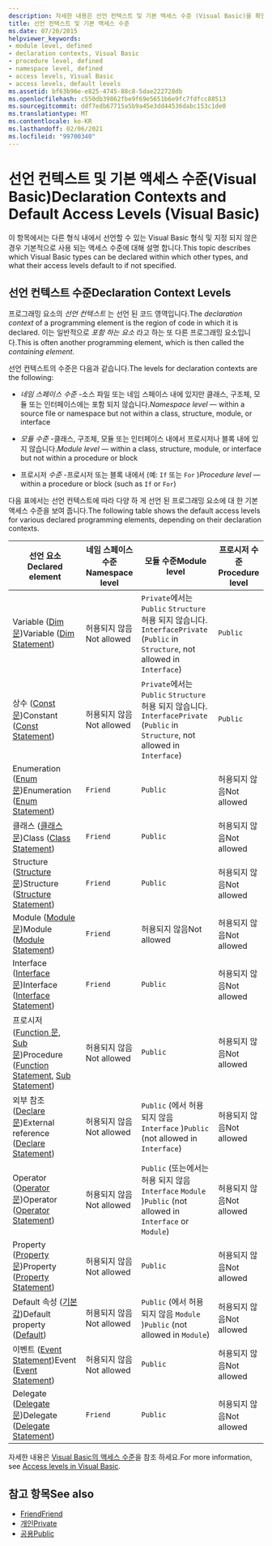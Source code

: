 ```yaml
---
description: 자세한 내용은 선언 컨텍스트 및 기본 액세스 수준 (Visual Basic)을 확인 하세요.
title: 선언 컨텍스트 및 기본 액세스 수준
ms.date: 07/20/2015
helpviewer_keywords:
- module level, defined
- declaration contexts, Visual Basic
- procedure level, defined
- namespace level, defined
- access levels, Visual Basic
- access levels, default levels
ms.assetid: bf63b96e-e825-4745-88c8-5dae222728db
ms.openlocfilehash: c550db39862fbe9f69e5651b6e9fc7fdfcc88513
ms.sourcegitcommit: ddf7edb67715a5b9a45e3dd44536dabc153c1de0
ms.translationtype: MT
ms.contentlocale: ko-KR
ms.lasthandoff: 02/06/2021
ms.locfileid: "99700340"
---
```

# <a name="declaration-contexts-and-default-access-levels-visual-basic"></a><span data-ttu-id="2ada5-103">선언 컨텍스트 및 기본 액세스 수준(Visual Basic)</span><span class="sxs-lookup"><span data-stu-id="2ada5-103">Declaration Contexts and Default Access Levels (Visual Basic)</span></span>

<span data-ttu-id="2ada5-104">이 항목에서는 다른 형식 내에서 선언할 수 있는 Visual Basic 형식 및 지정 되지 않은 경우 기본적으로 사용 되는 액세스 수준에 대해 설명 합니다.</span><span class="sxs-lookup"><span data-stu-id="2ada5-104">This topic describes which Visual Basic types can be declared within which other types, and what their access levels default to if not specified.</span></span>  
  
## <a name="declaration-context-levels"></a><span data-ttu-id="2ada5-105">선언 컨텍스트 수준</span><span class="sxs-lookup"><span data-stu-id="2ada5-105">Declaration Context Levels</span></span>  

 <span data-ttu-id="2ada5-106">프로그래밍 요소의 *선언 컨텍스트* 는 선언 된 코드 영역입니다.</span><span class="sxs-lookup"><span data-stu-id="2ada5-106">The *declaration context* of a programming element is the region of code in which it is declared.</span></span> <span data-ttu-id="2ada5-107">이는 일반적으로 *포함 하는 요소* 라고 하는 또 다른 프로그래밍 요소입니다.</span><span class="sxs-lookup"><span data-stu-id="2ada5-107">This is often another programming element, which is then called the *containing element*.</span></span>  
  
 <span data-ttu-id="2ada5-108">선언 컨텍스트의 수준은 다음과 같습니다.</span><span class="sxs-lookup"><span data-stu-id="2ada5-108">The levels for declaration contexts are the following:</span></span>  
  
- <span data-ttu-id="2ada5-109">*네임 스페이스 수준* -소스 파일 또는 네임 스페이스 내에 있지만 클래스, 구조체, 모듈 또는 인터페이스에는 포함 되지 않습니다.</span><span class="sxs-lookup"><span data-stu-id="2ada5-109">*Namespace level* — within a source file or namespace but not within a class, structure, module, or interface</span></span>  
  
- <span data-ttu-id="2ada5-110">*모듈 수준* -클래스, 구조체, 모듈 또는 인터페이스 내에서 프로시저나 블록 내에 있지 않습니다.</span><span class="sxs-lookup"><span data-stu-id="2ada5-110">*Module level* — within a class, structure, module, or interface but not within a procedure or block</span></span>  
  
- <span data-ttu-id="2ada5-111">프로시저 *수준* -프로시저 또는 블록 내에서 (예: `If` 또는 `For` )</span><span class="sxs-lookup"><span data-stu-id="2ada5-111">*Procedure level* — within a procedure or block (such as `If` or `For`)</span></span>  
  
 <span data-ttu-id="2ada5-112">다음 표에서는 선언 컨텍스트에 따라 다양 하 게 선언 된 프로그래밍 요소에 대 한 기본 액세스 수준을 보여 줍니다.</span><span class="sxs-lookup"><span data-stu-id="2ada5-112">The following table shows the default access levels for various declared programming elements, depending on their declaration contexts.</span></span>  
  
|<span data-ttu-id="2ada5-113">선언 요소</span><span class="sxs-lookup"><span data-stu-id="2ada5-113">Declared element</span></span>|<span data-ttu-id="2ada5-114">네임 스페이스 수준</span><span class="sxs-lookup"><span data-stu-id="2ada5-114">Namespace level</span></span>|<span data-ttu-id="2ada5-115">모듈 수준</span><span class="sxs-lookup"><span data-stu-id="2ada5-115">Module level</span></span>|<span data-ttu-id="2ada5-116">프로시저 수준</span><span class="sxs-lookup"><span data-stu-id="2ada5-116">Procedure level</span></span>|  
|----------------------|---------------------|------------------|---------------------|  
|<span data-ttu-id="2ada5-117">Variable ([Dim 문](dim-statement.md))</span><span class="sxs-lookup"><span data-stu-id="2ada5-117">Variable ([Dim Statement](dim-statement.md))</span></span>|<span data-ttu-id="2ada5-118">허용되지 않음</span><span class="sxs-lookup"><span data-stu-id="2ada5-118">Not allowed</span></span>|<span data-ttu-id="2ada5-119">`Private`에서는 `Public` `Structure` 허용 되지 않습니다. `Interface`</span><span class="sxs-lookup"><span data-stu-id="2ada5-119">`Private` (`Public` in `Structure`, not allowed in `Interface`)</span></span>|`Public`|  
|<span data-ttu-id="2ada5-120">상수 ([Const 문](const-statement.md))</span><span class="sxs-lookup"><span data-stu-id="2ada5-120">Constant ([Const Statement](const-statement.md))</span></span>|<span data-ttu-id="2ada5-121">허용되지 않음</span><span class="sxs-lookup"><span data-stu-id="2ada5-121">Not allowed</span></span>|<span data-ttu-id="2ada5-122">`Private`에서는 `Public` `Structure` 허용 되지 않습니다. `Interface`</span><span class="sxs-lookup"><span data-stu-id="2ada5-122">`Private` (`Public` in `Structure`, not allowed in `Interface`)</span></span>|`Public`|  
|<span data-ttu-id="2ada5-123">Enumeration ([Enum 문](enum-statement.md))</span><span class="sxs-lookup"><span data-stu-id="2ada5-123">Enumeration ([Enum Statement](enum-statement.md))</span></span>|`Friend`|`Public`|<span data-ttu-id="2ada5-124">허용되지 않음</span><span class="sxs-lookup"><span data-stu-id="2ada5-124">Not allowed</span></span>|  
|<span data-ttu-id="2ada5-125">클래스 ([클래스 문](class-statement.md))</span><span class="sxs-lookup"><span data-stu-id="2ada5-125">Class ([Class Statement](class-statement.md))</span></span>|`Friend`|`Public`|<span data-ttu-id="2ada5-126">허용되지 않음</span><span class="sxs-lookup"><span data-stu-id="2ada5-126">Not allowed</span></span>|  
|<span data-ttu-id="2ada5-127">Structure ([Structure 문](structure-statement.md))</span><span class="sxs-lookup"><span data-stu-id="2ada5-127">Structure ([Structure Statement](structure-statement.md))</span></span>|`Friend`|`Public`|<span data-ttu-id="2ada5-128">허용되지 않음</span><span class="sxs-lookup"><span data-stu-id="2ada5-128">Not allowed</span></span>|  
|<span data-ttu-id="2ada5-129">Module ([Module 문](module-statement.md))</span><span class="sxs-lookup"><span data-stu-id="2ada5-129">Module ([Module Statement](module-statement.md))</span></span>|`Friend`|<span data-ttu-id="2ada5-130">허용되지 않음</span><span class="sxs-lookup"><span data-stu-id="2ada5-130">Not allowed</span></span>|<span data-ttu-id="2ada5-131">허용되지 않음</span><span class="sxs-lookup"><span data-stu-id="2ada5-131">Not allowed</span></span>|  
|<span data-ttu-id="2ada5-132">Interface ([Interface 문](interface-statement.md))</span><span class="sxs-lookup"><span data-stu-id="2ada5-132">Interface ([Interface Statement](interface-statement.md))</span></span>|`Friend`|`Public`|<span data-ttu-id="2ada5-133">허용되지 않음</span><span class="sxs-lookup"><span data-stu-id="2ada5-133">Not allowed</span></span>|  
|<span data-ttu-id="2ada5-134">프로시저 ([Function 문](function-statement.md), [Sub 문](sub-statement.md))</span><span class="sxs-lookup"><span data-stu-id="2ada5-134">Procedure ([Function Statement](function-statement.md), [Sub Statement](sub-statement.md))</span></span>|<span data-ttu-id="2ada5-135">허용되지 않음</span><span class="sxs-lookup"><span data-stu-id="2ada5-135">Not allowed</span></span>|`Public`|<span data-ttu-id="2ada5-136">허용되지 않음</span><span class="sxs-lookup"><span data-stu-id="2ada5-136">Not allowed</span></span>|  
|<span data-ttu-id="2ada5-137">외부 참조 ([Declare 문](declare-statement.md))</span><span class="sxs-lookup"><span data-stu-id="2ada5-137">External reference ([Declare Statement](declare-statement.md))</span></span>|<span data-ttu-id="2ada5-138">허용되지 않음</span><span class="sxs-lookup"><span data-stu-id="2ada5-138">Not allowed</span></span>|<span data-ttu-id="2ada5-139">`Public` (에서 허용 되지 않음 `Interface` )</span><span class="sxs-lookup"><span data-stu-id="2ada5-139">`Public` (not allowed in `Interface`)</span></span>|<span data-ttu-id="2ada5-140">허용되지 않음</span><span class="sxs-lookup"><span data-stu-id="2ada5-140">Not allowed</span></span>|  
|<span data-ttu-id="2ada5-141">Operator ([Operator 문](operator-statement.md))</span><span class="sxs-lookup"><span data-stu-id="2ada5-141">Operator ([Operator Statement](operator-statement.md))</span></span>|<span data-ttu-id="2ada5-142">허용되지 않음</span><span class="sxs-lookup"><span data-stu-id="2ada5-142">Not allowed</span></span>|<span data-ttu-id="2ada5-143">`Public` (또는에서는 허용 되지 않음 `Interface` `Module` )</span><span class="sxs-lookup"><span data-stu-id="2ada5-143">`Public` (not allowed in `Interface` or `Module`)</span></span>|<span data-ttu-id="2ada5-144">허용되지 않음</span><span class="sxs-lookup"><span data-stu-id="2ada5-144">Not allowed</span></span>|  
|<span data-ttu-id="2ada5-145">Property ([Property 문](property-statement.md))</span><span class="sxs-lookup"><span data-stu-id="2ada5-145">Property ([Property Statement](property-statement.md))</span></span>|<span data-ttu-id="2ada5-146">허용되지 않음</span><span class="sxs-lookup"><span data-stu-id="2ada5-146">Not allowed</span></span>|`Public`|<span data-ttu-id="2ada5-147">허용되지 않음</span><span class="sxs-lookup"><span data-stu-id="2ada5-147">Not allowed</span></span>|  
|<span data-ttu-id="2ada5-148">Default 속성 ([기본값](../modifiers/default.md))</span><span class="sxs-lookup"><span data-stu-id="2ada5-148">Default property ([Default](../modifiers/default.md))</span></span>|<span data-ttu-id="2ada5-149">허용되지 않음</span><span class="sxs-lookup"><span data-stu-id="2ada5-149">Not allowed</span></span>|<span data-ttu-id="2ada5-150">`Public` (에서 허용 되지 않음 `Module` )</span><span class="sxs-lookup"><span data-stu-id="2ada5-150">`Public` (not allowed in `Module`)</span></span>|<span data-ttu-id="2ada5-151">허용되지 않음</span><span class="sxs-lookup"><span data-stu-id="2ada5-151">Not allowed</span></span>|  
|<span data-ttu-id="2ada5-152">이벤트 ([Event Statement](event-statement.md))</span><span class="sxs-lookup"><span data-stu-id="2ada5-152">Event ([Event Statement](event-statement.md))</span></span>|<span data-ttu-id="2ada5-153">허용되지 않음</span><span class="sxs-lookup"><span data-stu-id="2ada5-153">Not allowed</span></span>|`Public`|<span data-ttu-id="2ada5-154">허용되지 않음</span><span class="sxs-lookup"><span data-stu-id="2ada5-154">Not allowed</span></span>|  
|<span data-ttu-id="2ada5-155">Delegate ([Delegate 문](delegate-statement.md))</span><span class="sxs-lookup"><span data-stu-id="2ada5-155">Delegate ([Delegate Statement](delegate-statement.md))</span></span>|`Friend`|`Public`|<span data-ttu-id="2ada5-156">허용되지 않음</span><span class="sxs-lookup"><span data-stu-id="2ada5-156">Not allowed</span></span>|  
  
 <span data-ttu-id="2ada5-157">자세한 내용은 [Visual Basic의 액세스 수준](../../programming-guide/language-features/declared-elements/access-levels.md)을 참조 하세요.</span><span class="sxs-lookup"><span data-stu-id="2ada5-157">For more information, see [Access levels in Visual Basic](../../programming-guide/language-features/declared-elements/access-levels.md).</span></span>  
  
## <a name="see-also"></a><span data-ttu-id="2ada5-158">참고 항목</span><span class="sxs-lookup"><span data-stu-id="2ada5-158">See also</span></span>

- [<span data-ttu-id="2ada5-159">Friend</span><span class="sxs-lookup"><span data-stu-id="2ada5-159">Friend</span></span>](../modifiers/friend.md)
- [<span data-ttu-id="2ada5-160">개인</span><span class="sxs-lookup"><span data-stu-id="2ada5-160">Private</span></span>](../modifiers/private.md)
- [<span data-ttu-id="2ada5-161">공용</span><span class="sxs-lookup"><span data-stu-id="2ada5-161">Public</span></span>](../modifiers/public.md)
